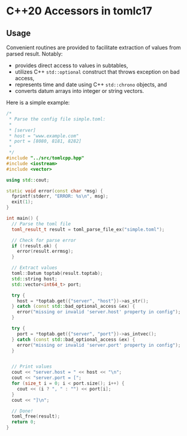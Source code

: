 # C++20 Accessors in tomlc17

## Usage

Convenient routines are provided to facilitate extraction of values from parsed result. Notably:

- provides direct access to values in subtables,
- utilizes C++ `std::optional` construct that throws exception on bad access,
- represents time and date using C++ `std::chrono` objects, and
- converts datum arrays into integer or string vectors.

Here is a simple example:

```c++
/*
 * Parse the config file simple.toml:
 *
 * [server]
 * host = "www.example.com"
 * port = [8080, 8181, 8282]
 *
 */
#include "../src/tomlcpp.hpp"
#include <iostream>
#include <vector>

using std::cout;

static void error(const char *msg) {
  fprintf(stderr, "ERROR: %s\n", msg);
  exit(1);
}

int main() {
  // Parse the toml file
  toml_result_t result = toml_parse_file_ex("simple.toml");

  // Check for parse error
  if (!result.ok) {
    error(result.errmsg);
  }

  // Extract values
  toml::Datum toptab(result.toptab);
  std::string host;
  std::vector<int64_t> port;

  try {
    host = *toptab.get({"server", "host"})->as_str();
  } catch (const std::bad_optional_access &ex) {
    error("missing or invalid 'server.host' property in config");
  }

  try {
    port = *toptab.get({"server", "port"})->as_intvec();
  } catch (const std::bad_optional_access &ex) {
    error("missing or invalid 'server.port' property in config");
  }


  // Print values
  cout << "server.host = " << host << "\n";
  cout << "server.port = [";
  for (size_t i = 0; i < port.size(); i++) {
    cout << (i ? ", " : "") << port[i];
  }
  cout << "]\n";

  // Done!
  toml_free(result);
  return 0;
}
```
